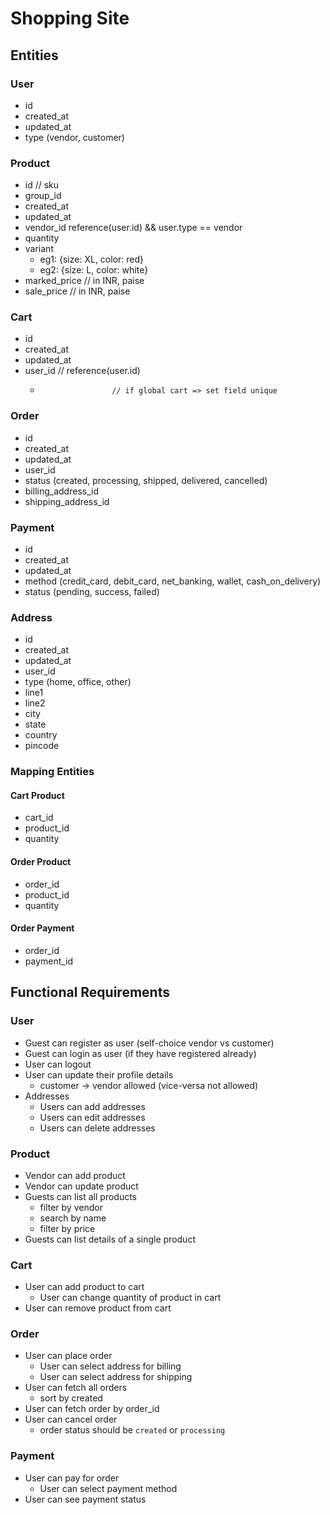 # Shopping Site 

## Entities 

### User
- id 
- created_at
- updated_at
- type (vendor, customer)

### Product 
- id                    // sku 
- group_id      
- created_at            
- updated_at
- vendor_id             reference(user.id) && user.type == vendor
- quantity
- variant
  - eg1: {size: XL, color: red}
  - eg2: {size: L, color: white}  
- marked_price          // in INR, paise
- sale_price            // in INR, paise 

### Cart
- id
- created_at
- updated_at
- user_id               // reference(user.id)
  -                     // if global cart => set field unique

### Order 
- id 
- created_at
- updated_at
- user_id
- status           (created, processing, shipped, delivered, cancelled)
- billing_address_id
- shipping_address_id

### Payment 
- id 
- created_at
- updated_at
- method            (credit_card, debit_card, net_banking, wallet, cash_on_delivery)
- status            (pending, success, failed)

### Address
- id
- created_at
- updated_at
- user_id
- type             (home, office, other)
- line1
- line2
- city
- state
- country
- pincode

### Mapping Entities 

#### Cart Product 
- cart_id
- product_id
- quantity

#### Order Product 
- order_id
- product_id
- quantity

#### Order Payment
- order_id
- payment_id


## Functional Requirements 

### User 
- Guest can register as user (self-choice vendor vs customer)
- Guest can login as user (if they have registered already)
- User can logout 
- User can update their profile details 
  - customer -> vendor allowed (vice-versa not allowed) 
- Addresses
  - Users can add addresses 
  - Users can edit addresses
  - Users can delete addresses

### Product 
- Vendor can add product
- Vendor can update product
- Guests can list all products 
  - filter by vendor
  - search by name
  - filter by price
- Guests can list details of a single product

### Cart 
- User can add product to cart
  - User can change quantity of product in cart
- User can remove product from cart

### Order
- User can place order
  - User can select address for billing
  - User can select address for shipping
- User can fetch all orders
  - sort by created 
- User can fetch order by order_id 
- User can cancel order
  - order status should be `created` or `processing`

### Payment
- User can pay for order
  - User can select payment method
- User can see payment status
